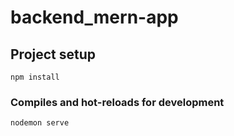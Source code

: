 # backend_mern-app

## Project setup
```
npm install
```

### Compiles and hot-reloads for development
```
nodemon serve
```

